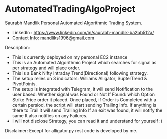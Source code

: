 # AutomatedTradingAlgoProject
Saurabh Mandlik Personal Automated Algorithmic Trading System.
- LinkedIn : https://www.linkedin.com/in/saurabh-mandlik-ba2bb512a/
- Contact Info: mandliks1996@gmail.com

Description:

- This is currently deployed on my personal EC2 instance
- This is an Automated Algorithmic Project which searches for signal as per strategy and will place order.
- This is a Bank Nifty Intraday Trend(Directional) following strategy.
- The setup relies on 3 indicators: Williams Alligator, SupterTrend & PivotPoints.
- The setup is integrated with Telegram, it will send Notification to the user based:
    Whether signal was Found or Not
    If Found: which Option Strike Price order it placed.
    Once placed, if Order is Completed with a certain persiod, the script will start sending Trailing Info.
    If anything is there to Trail it will send Trailing Info
    If an exit was found, it will notify the same
    It also notifies on any Failures.
- I will not disclose Strategy, you can read it and understand for yourself :)

Disclaimer: Except for alligator.py rest code is developed by me. 
